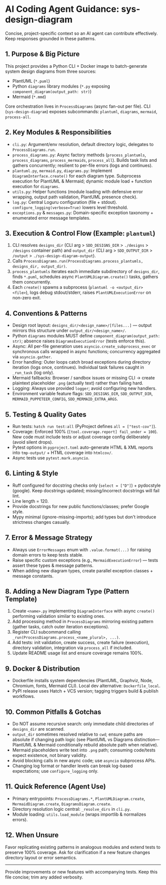 # AI Coding Agent Guidance: sys-design-diagram

Concise, project-specific context so an AI agent can contribute effectively. Keep responses grounded in these patterns.

## 1. Purpose & Big Picture

This project provides a Python CLI + Docker image to batch-generate system design diagrams from three sources:

- PlantUML (`*.puml`)
- Python `diagrams` library modules (`*.py` exposing `component_diagram(output_path: str)`)
- Mermaid (`*.mmd`)

Core orchestration lives in `ProcessDiagrams` (async fan-out per file). CLI (`sys-design-diagram`) exposes subcommands: `plantuml`, `diagrams`, `mermaid`, `process-all`.

## 2. Key Modules & Responsibilities

- `cli.py`: Argument/env resolution, default directory logic, delegates to `ProcessDiagrams.run`.
- `process_diagrams.py`: Async factory methods (`process_plantumls`, `process_diagrams`, `process_mermaids`,
  `process_all`). Builds task lists and gathers concurrently; resilient to per-file errors (logs and continues).
- `plantuml.py`, `mermaid.py`, `diagrams.py`: Implement `DiagramInterface.create()` for each diagram type.
  Subprocess execution for PlantUML & Mermaid; dynamic module load + function execution for `diagrams`.
- `utils.py`: Helper functions (module loading with defensive error wrapping, output path validation, PlantUML presence check).
- `log.py`: Central Loguru configuration (file + stdout). `configure_logging(verbose=True)` lowers level threshold.
- `exceptions.py` & `messages.py`: Domain-specific exception taxonomy + enumerated error message templates.

## 3. Execution & Control Flow (Example: `plantuml`)

1. CLI resolves `designs_dir` (CLI arg > `SDD_DESIGNS_DIR` > `./designs` > `/designs` container path)
   and `output_dir` (CLI arg > `SDD_OUTPUT_DIR` > `/output` > `./sys-design-diagram-output`).
2. Calls `ProcessDiagrams.run(ProcessDiagrams.process_plantumls, designs_dir, output_dir)`.
3. `process_plantumls` iterates each immediate subdirectory of `designs_dir`, finds `*.puml`, schedules async `PlantUMLDiagram.create()` tasks, gathers them concurrently.
4. Each `create()` spawns a subprocess (`plantuml -o <output_dir> <file>`), logs debug stdout/stderr, raises `PlantUMLExecutionError` on non-zero exit.

## 4. Conventions & Patterns

- Design root layout: `designs_dir/<design_name>/[files...]` — output mirrors this structure under `output_dir/<design_name>/`.
- Python `diagrams` modules MUST define `component_diagram(output_path: str)`; absence raises `DiagramsExecutionError` (tests enforce this).
- Async: All per-file generation uses `asyncio.create_subprocess_exec` or synchronous calls wrapped in async functions; concurrency aggregated via `asyncio.gather`.
- Error handling: Outer loops catch broad exceptions during directory iteration (logs once, continues). Individual task failures caught in `_run_task` (log only).
- Mermaid fallbacks: Browser / sandbox issues or missing CLI -> create plaintext placeholder `.png` (actually text) rather than failing hard.
- Logging: Always use provided `logger`; avoid configuring new handlers.
- Environment variable feature flags: `SDD_DESIGNS_DIR`, `SDD_OUTPUT_DIR`, `MERMAID_PUPPETEER_CONFIG`, `SDD_MERMAID_EXTRA_ARGS`.

## 5. Testing & Quality Gates

- Run tests: `hatch run test:all` (PyProject defines `all = ["test-cov"]`).
- Coverage: Enforced 100% (`[tool.coverage.report] fail_under = 100`). New code must include tests or adjust coverage config deliberately (avoid silent drops).
- Pytest options in `pyproject.toml` auto-generate HTML & XML reports into `tmp-output/` + HTML coverage into `htmlcov/`.
- Async tests use `pytest.mark.asyncio`.

## 6. Linting & Style

- Ruff configured for docstring checks only (`select = ["D"]`) + pydocstyle (google). Keep docstrings updated; missing/incorrect docstrings will fail lint.
- Line length = 120.
- Provide docstrings for new public functions/classes; prefer Google style.
- Mypy minimal (ignore-missing-imports); add types but don't introduce strictness changes casually.

## 7. Error & Message Strategy

- Always use `ErrorMessages` enum with `.value.format(...)` for raising domain errors to keep tests stable.
- Raise specific custom exceptions (e.g., `MermaidExecutionError`) — tests assert these types & message patterns.
- When adding new diagram types, create parallel exception classes + message constants.

## 8. Adding a New Diagram Type (Pattern Template)

1. Create `<name>.py` implementing `DiagramInterface` with async `create()` performing validation similar to existing ones.
2. Add processing method in `ProcessDiagrams` mirroring existing pattern (gather tasks, catch outer iteration exceptions).
3. Register CLI subcommand calling `_run(ProcessDiagrams.process_<name_plural>, ...)`.
4. Add tests: init validation, create success, create failure (execution), directory validation, integration via `process_all` if included.
5. Update README usage list and ensure coverage remains 100%.

## 9. Docker & Distribution

- Dockerfile installs system dependencies (PlantUML, Graphviz, Node, Chromium, fonts, Mermaid CLI). Local dev alternative: `Dockerfile_local`.
- PyPI release uses Hatch + VCS version; tagging triggers build & publish workflows.

## 10. Common Pitfalls & Gotchas

- Do NOT assume recursive search: only immediate child directories of `designs_dir` are scanned.
- `output_dir` sometimes resolved relative to `cwd`; ensure paths are absolute if changing path logic
  (see PlantUML vs Diagrams distinction—PlantUML & Mermaid conditionally rebuild absolute path when relative).
- Mermaid placeholders write text into `.png` path; consuming code/tests expect existence, not binary validity.
- Avoid blocking calls in new async code; use `asyncio` subprocess APIs.
- Changing log format or handler levels can break log-based expectations; use `configure_logging` only.

## 11. Quick Reference (Agent Use)

- Primary entrypoints: `ProcessDiagrams.*`, `PlantUMLDiagram.create`, `MermaidDiagram.create`, `DiagramsDiagram.create`.
- Directory resolution logic central: `_resolve_dirs` in `cli.py`.
- Module loading: `utils.load_module` (wraps importlib & normalizes errors).

## 12. When Unsure

Favor replicating existing patterns in analogous modules and extend tests to preserve 100% coverage.
Ask for clarification if a new feature changes directory layout or error semantics.

---
Provide improvements or new features with accompanying tests. Keep this file concise; trim any added verbosity.
